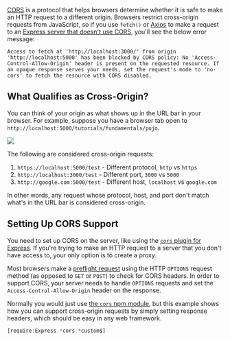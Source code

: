 [CORS](https://developer.mozilla.org/en-US/docs/Web/HTTP/CORS) is a protocol
that helps browsers determine whether it is safe to make an HTTP request
to a different origin. Browsers restrict cross-origin requests from JavaScript,
so if you use `fetch()` or [Axios](/axios) to make a request to an
[Express server that doesn't use CORS](/tutorials/express/cors), you'll
see the below error message:

```
Access to fetch at 'http://localhost:3000/' from origin 'http://localhost:5000' has been blocked by CORS policy: No 'Access-Control-Allow-Origin' header is present on the requested resource. If an opaque response serves your needs, set the request's mode to 'no-cors' to fetch the resource with CORS disabled.
```

What Qualifies as Cross-Origin?
-------------------------------

You can think of your origin as what shows up in the URL bar in your browser. For
example, suppose you have a browser tab open to `http://localhost:5000/tutorials/fundamentals/pojo`.

<img class="inline-image" src="https://i.imgur.com/eag0HC8.png">

The following are considered cross-origin requests:

1. `https://localhost:5000/test` - Different protocol, `http` vs `https`
2. `http://localhost:3000/test` - Different port, `3000` vs `5000`
3. `http://google.com:5000/test` - Different host, `localhost` vs `google.com`

In other words, any request whose protocol, host, and port don't match what's
in the URL bar is considered cross-origin.

Setting Up CORS Support
-----------------------

You need to set up CORS on the server, like using the [`cors` plugin for Express](/tutorials/express/cors). If you're trying to make an HTTP request to a server that
you don't have access to, your only option is to create a proxy.

Most browsers make a [preflight request](https://developer.mozilla.org/en-US/docs/Web/HTTP/CORS#Functional_overview) using the HTTP `OPTIONS` request method (as opposed to `GET` or `POST`) to check for CORS headers. In order to support CORS, your server
needs to handle `OPTIONS` requests and set the `Access-Control-Allow-Origin` header
on the response.

Normally you would just use [the `cors` npm module](https://www.npmjs.com/package/cors),
but this example shows how you can support cross-origin requests by simply setting
response headers, which should be easy in any web framework.

```javascript
[require:Express.*cors.*custom$]
```